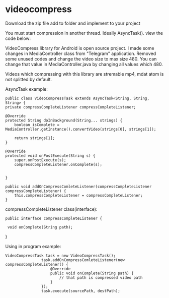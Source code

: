 # videocompress

Download the zip file add to folder and implement to your project

You must start compression in another thread. Ideally AsyncTask(). view the code below:

VideoCompress library for Android is open source project. I made some changes in MediaController class from "Telegram" application. Removed some unused codes and change the video size to max size 480. You can change that value in MediaController.java by changing all values which 480.

Videos which compressing with this library are stremable mp4, mdat atom is not splitted by default.

AsyncTask example:

    public class VideoCompressTask extends AsyncTask<String, String, String> {
    private compressCompleteListener compressCompleteListener;

    @Override
    protected String doInBackground(String... strings) {
        boolean isComplete = MediaController.getInstance().convertVideo(strings[0], strings[1]);

        return strings[1];
    }

    @Override
    protected void onPostExecute(String s) {
        super.onPostExecute(s);
        compressCompleteListener.onComplete(s);


    }

    public void addOnCompressComleteListener(compressCompleteListener compressCompleteListener) {
        this.compressCompleteListener = compressCompleteListener;
    }
    
compressCompleteListener class(interface):

    public interface compressCompleteListener {

     void onComplete(String path);
}

Using in program example:

    VideoCompressTask task = new VideoCompressTask();
                    task.addOnCompressComleteListener(new compressCompleteListener() {
                        @Override
                        public void onComplete(String path) {
                            // that path is compressed video path
                        }
                    });
                    task.execute(sourcePath, destPath);
    

